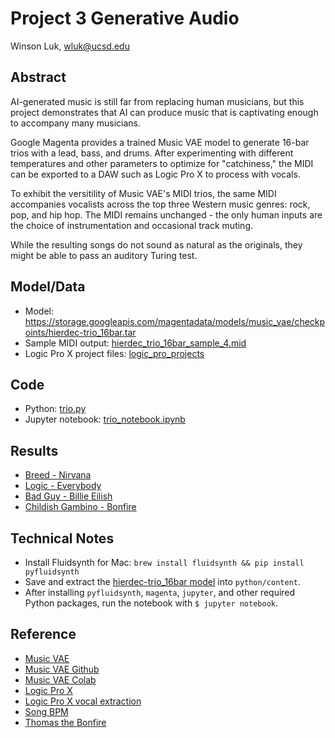 # Project 3 Generative Audio

Winson Luk, wluk@ucsd.edu

## Abstract

AI-generated music is still far from replacing human musicians, but this project demonstrates that AI can produce music that is captivating enough to accompany many musicians.

Google Magenta provides a trained Music VAE model to generate 16-bar trios with a lead, bass, and drums. After experimenting with different temperatures and other parameters to optimize for "catchiness," the MIDI can be exported to a DAW such as Logic Pro X to process with vocals.

To exhibit the versitility of Music VAE's MIDI trios, the same MIDI accompanies vocalists across the top three Western music genres: rock, pop, and hip hop. The MIDI remains unchanged - the only human inputs are the choice of instrumentation and occasional track muting.

While the resulting songs do not sound as natural as the originals, they might be able to pass an auditory Turing test.

## Model/Data

- Model: https://storage.googleapis.com/magentadata/models/music_vae/checkpoints/hierdec-trio_16bar.tar
- Sample MIDI output: [hierdec_trio_16bar_sample_4.mid](midi/hierdec_trio_16bar_sample_4.mid)
- Logic Pro X project files: [logic_pro_projects](logic_pro_projects)

## Code

- Python: [trio.py](python/trio.py)
- Jupyter notebook: [trio_notebook.ipynb](python/trio_notebook.ipynb)

## Results

- [Breed - Nirvana](https://soundcloud.com/user-604304255/breed_magenta)
- [Logic - Everybody](https://soundcloud.com/user-604304255/everybody_magenta)
- [Bad Guy - Billie Eilish](https://soundcloud.com/user-604304255/badguy_magenta)
- [Childish Gambino - Bonfire](https://soundcloud.com/user-604304255/bonfire_magenta)

## Technical Notes

- Install Fluidsynth for Mac: `brew install fluidsynth && pip install pyfluidsynth`
- Save and extract the [hierdec-trio_16bar model](https://storage.googleapis.com/magentadata/models/music_vae/checkpoints/hierdec-trio_16bar.tar) into `python/content`.
- After installing `pyfluidsynth`, `magenta`, `jupyter`, and other required Python packages, run the notebook with `$ jupyter notebook`.

## Reference

- [Music VAE](https://magenta.tensorflow.org/music-vae)
- [Music VAE Github](https://github.com/tensorflow/magenta/tree/master/magenta/models/music_vae)
- [Music VAE Colab](https://colab.research.google.com/notebooks/magenta/music_vae/music_vae.ipynb)
- [Logic Pro X](https://www.apple.com/logic-pro/)
- [Logic Pro X vocal extraction](https://www.youtube.com/watch?v=imv1BvaGp-s)
- [Song BPM](https://songbpm.com)
- [Thomas the Bonfire](https://soundcloud.com/macoos1337/thomas-the-bonfire)
